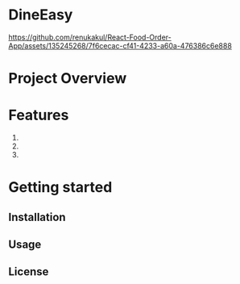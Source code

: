 # DineEasy




https://github.com/renukakul/React-Food-Order-App/assets/135245268/7f6cecac-cf41-4233-a60a-476386c6e888




# Project Overview


# Features
1.

2. 


3. 


# Getting started

## Installation

## Usage

## License



